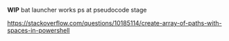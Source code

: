 **WIP**
bat launcher works
ps at pseudocode stage

https://stackoverflow.com/questions/10185114/create-array-of-paths-with-spaces-in-powershell

